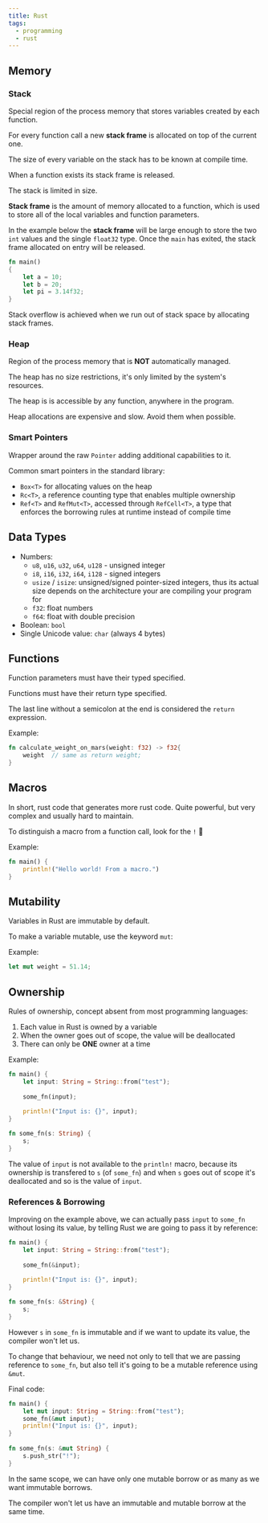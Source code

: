 ```yaml
---
title: Rust
tags:
  - programming
  - rust
---
```

## Memory
### Stack 

Special region of the process memory that stores variables created by each function.

For every function call a new **stack frame** is allocated on top of the current one.

The size of every variable on the stack has to be known at compile time.

When a function exists its stack frame is released. 

The stack is limited in size.

**Stack frame** is the amount of memory allocated to a function, which is used to store all of the local variables and function parameters.

In the example below the **stack frame** will be large enough to store the two `int` values and the single `float32` type. Once the `main` has exited, the stack frame allocated on entry will be released.

```rust
fn main() 
{ 
	let a = 10; 
	let b = 20; 
	let pi = 3.14f32; 
}
```

Stack overflow is achieved when we run out of stack space by allocating stack frames.

### Heap

Region of the process memory that is **NOT** automatically managed.

The heap has no size restrictions, it's only limited by the system's resources.

The heap is is accessible by any function, anywhere in the program. 

Heap allocations are expensive and slow. Avoid them when possible.

### Smart Pointers

Wrapper around the raw `Pointer` adding additional capabilities to it.

Common smart pointers in the standard library:

-   `Box<T>` for allocating values on the heap
-   `Rc<T>`, a reference counting type that enables multiple ownership
-   `Ref<T>` and `RefMut<T>`, accessed through `RefCell<T>`, a type that enforces the borrowing rules at runtime instead of compile time

## Data Types

- Numbers: 
	- `u8`, `u16`, `u32`, `u64`, `u128` - unsigned integer
	- `i8`, `i16`, `i32`, `i64`, `i128` - signed integers
	- `usize` / `isize`: unsigned/signed pointer-sized integers, thus its actual size depends on the architecture your are compiling your program for
	- `f32`: float numbers
	- `f64`: float with double precision
- Boolean: `bool`
- Single Unicode value: `char` (always 4 bytes)

## Functions

Function parameters must have their typed specified.

Functions must have their return type specified.

The last line without a semicolon at the end is considered the `return` expression.

Example:

```rust
fn calculate_weight_on_mars(weight: f32) -> f32{  
    weight  // same as return weight;
}
```

## Macros

In short, rust code that generates more rust code. Quite powerful, but very complex and usually hard to maintain.

To distinguish a macro from a function call, look for the `!` 👀

Example:

```rust
fn main() {
	println!("Hello world! From a macro.")
}
```

## Mutability

Variables in Rust are immutable by default.

To make a variable mutable, use the keyword `mut`:

Example:

```rust
let mut weight = 51.14;
```

## Ownership

Rules of ownership, concept absent from most programming languages:
1. Each value in Rust is owned by a variable
2. When the owner goes out of scope, the value will be deallocated
3. There can only be **ONE** owner at a time

Example:

```rust
fn main() {  
    let input: String = String::from("test");  
  
    some_fn(input);  
  
    println!("Input is: {}", input);  
}  

fn some_fn(s: String) {  
    s;  
}
```

The value of `input` is not available to the `println!`  macro, because its ownership is transfered to `s` (of `some_fn`) and when `s`  goes out of scope it's deallocated and so is the value of `input`.

### References & Borrowing

Improving on the example above, we can actually pass `input` to `some_fn` without losing its value, by telling Rust we are going to pass it by reference:

```rust
fn main() {  
    let input: String = String::from("test");  
    
    some_fn(&input);  
    
    println!("Input is: {}", input);  
}

fn some_fn(s: &String) {  
    s;  
}
```

However `s` in `some_fn` is immutable and if we want to update its value, the compiler won't let us.

To change that behaviour, we need not only to tell that we are passing reference to `some_fn`, but also tell it's going to be a mutable reference using `&mut`.

Final code:

```rust
fn main() {  
    let mut input: String = String::from("test");  
    some_fn(&mut input);  
    println!("Input is: {}", input);  
}  
  
fn some_fn(s: &mut String) {  
    s.push_str("!");  
}
```

In the same scope, we can have only one mutable borrow or as many as we want immutable borrows.

The compiler won't let us have an immutable and mutable borrow at the same time.